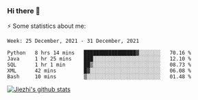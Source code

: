 ### Hi there 👋

⚡ Some statistics about me:


<!--START_SECTION:waka-->
```text
Week: 25 December, 2021 - 31 December, 2021

Python   8 hrs 14 mins   █████████████████▓░░░░░░░   70.16 % 
Java     1 hr 25 mins    ███░░░░░░░░░░░░░░░░░░░░░░   12.10 % 
SQL      1 hr 1 min      ██▒░░░░░░░░░░░░░░░░░░░░░░   08.73 % 
XML      42 mins         █▓░░░░░░░░░░░░░░░░░░░░░░░   06.08 % 
Bash     10 mins         ▒░░░░░░░░░░░░░░░░░░░░░░░░   01.48 % 
```
<!--END_SECTION:waka-->





[![Jiezhi's github stats](https://github-readme-stats.vercel.app/api?username=Jiezhi&show_icons=true)](https://github.com/Jiezhi/github-readme-stats)

<!--
[![Top Langs](https://github-readme-stats.vercel.app/api/top-langs/?username=Jiezhi&hide=javascript,html)](https://github.com/Jiezhi/github-readme-stats)

**Jiezhi/Jiezhi** is a ✨ _special_ ✨ repository because its `README.md` (this file) appears on your GitHub profile.

Here are some ideas to get you started:

- 🔭 I’m currently working on ...
- 🌱 I’m currently learning ...
- 👯 I’m looking to collaborate on ...
- 🤔 I’m looking for help with ...
- 💬 Ask me about ...
- 📫 How to reach me: ...
- 😄 Pronouns: ...
- ⚡ Fun fact: ...
-->

